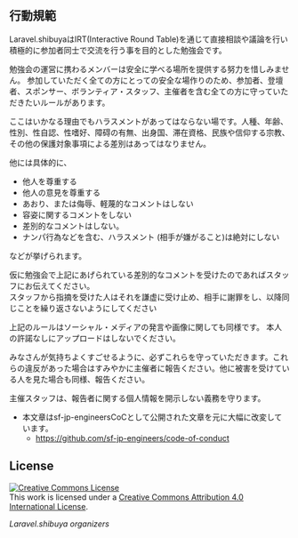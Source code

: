 ## 行動規範

Laravel.shibuyaはIRT(Interactive Round Table)を通じて直接相談や議論を行い積極的に参加者同士で交流を行う事を目的とした勉強会です。

勉強会の運営に携わるメンバーは安全に学べる場所を提供する努力を惜しみません。
参加していただく全ての方にとっての安全な場作りのため、参加者、登壇者、スポンサー、ボランティア・スタッフ、主催者を含む全ての方に守っていただきたいルールがあります。

ここはいかなる理由でもハラスメントがあってはならない場です。人種、年齢、性別、性自認、性嗜好、障碍の有無、出身国、滞在資格、民族や信仰する宗教、その他の保護対象事項による差別はあってはなりません。

他には具体的に、

- 他人を尊重する
- 他人の意見を尊重する
- あおり、または侮辱、軽蔑的なコメントはしない
- 容姿に関するコメントをしない
- 差別的なコメントはしない。
- ナンパ行為などを含む、ハラスメント (相手が嫌がること)は絶対にしない

などが挙げられます。

仮に勉強会で上記にあげられている差別的なコメントを受けたのであればスタッフにお伝えてください。  
スタッフから指摘を受けた人はそれを謙虚に受け止め、相手に謝罪をし、以降同じことを繰り返さないようにしてください

上記のルールはソーシャル・メディアの発言や画像に関しても同様です。
本人の許諾なしにアップロードはしないでください。

みなさんが気持ちよくすごせるように、必ずこれらを守っていただきます。これらの違反があった場合はすみやかに主催者に報告ください。他に被害を受けている人を見た場合も同様、報告ください。

主催スタッフは、報告者に関する個人情報を開示しない義務を守ります。

- 本文章はsf-jp-engineersCoCとして公開された文章を元に大幅に改変しています。
  - https://github.com/sf-jp-engineers/code-of-conduct

## License

<a rel="license" href="http://creativecommons.org/licenses/by/4.0/"><img alt="Creative Commons License" style="border-width:0" src="https://i.creativecommons.org/l/by/4.0/88x31.png" /></a><br />This work is licensed under a <a rel="license" href="http://creativecommons.org/licenses/by/4.0/">Creative Commons Attribution 4.0 International License</a>.

*Laravel.shibuya organizers*
